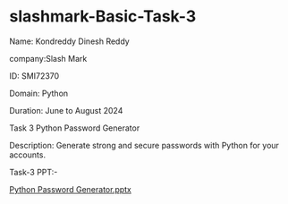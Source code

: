 # slashmark-Basic-Task-3

Name: Kondreddy Dinesh Reddy

company:Slash Mark

ID: SMI72370

Domain: Python

Duration: June to August 2024

Task 3 Python Password Generator

Description: Generate strong and secure passwords with Python for your accounts.

Task-3 PPT:-


[Python Password Generator.pptx](https://github.com/user-attachments/files/16070218/Python.Password.Generator.pptx)
